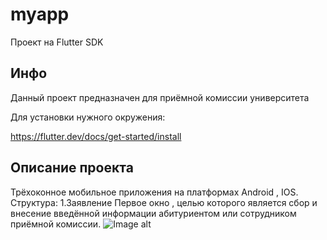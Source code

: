 # myapp

Проект на Flutter SDK

## Инфо

Данный проект предназначен для приёмной комиссии университета

Для установки нужного окружения:

https://flutter.dev/docs/get-started/install

## Описание проекта

Трёхоконное мобильное приложения на платформах Android , IOS. 
Структура:
1.Заявление
Первое окно , целью которого является сбор и внесение введённой информации абитуриентом или сотрудником приёмной комиссии.
![Image alt](https://github.com/enderoasis/admissionApp/tree/master/assets/pic1.jpg)
